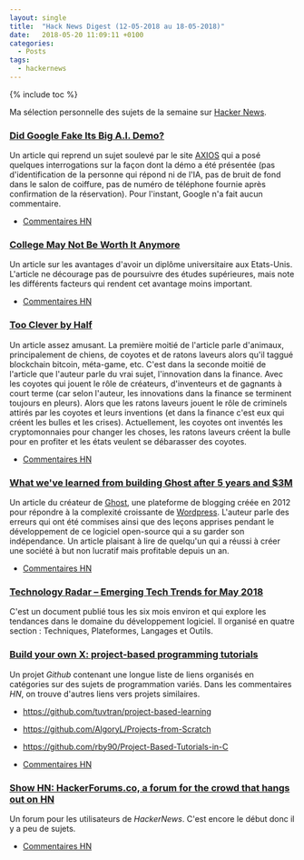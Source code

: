 ```yaml
---
layout: single
title:  "Hack News Digest (12-05-2018 au 18-05-2018)"
date:   2018-05-20 11:09:11 +0100
categories:
  - Posts
tags:
  - hackernews
---
```


{% include toc %}

Ma sélection personnelle des sujets de la semaine sur
[Hacker News](https://news.ycombinator.com/).

### [Did Google Fake Its Big A.I. Demo?](https://www.vanityfair.com/news/2018/05/uh-did-google-fake-its-big-ai-demo)
Un article qui reprend un sujet soulevé par le site [AXIOS](https://www.axios.com/google-ai-demo-questions-9a57afad-9854-41da-b6e2-5e55b619283e.html) qui a posé
quelques interrogations sur la façon dont la démo a été présentée (pas
d'identification de la personne qui répond ni de l'IA, pas de bruit de fond dans
le salon de coiffure, pas de numéro de téléphone fournie après confirmation de
la réservation). Pour l'instant, Google n'a fait aucun commentaire.
- [Commentaires HN](https://news.ycombinator.com/item?id=17094231)

### [	College May Not Be Worth It Anymore](https://www.nytimes.com/2018/05/16/opinion/college-useful-cost-jobs.html)
Un article sur les avantages d'avoir un diplôme universitaire aux Etats-Unis.
L'article ne décourage pas de poursuivre des études supérieures, mais note
les différents facteurs qui rendent cet avantage moins important.
- [Commentaires HN](https://news.ycombinator.com/item?id=17092485)


### [Too Clever by Half](http://epsilontheory.com/too-clever-by-half/)
Un article assez amusant. La première moitié de l'article parle d'animaux,
principalement de chiens, de coyotes et de ratons laveurs alors qu'il taggué
blockchain bitcoin, méta-game, etc. C'est dans la seconde moitié de l'article
que l'auteur parle du vrai sujet, l'innovation dans la finance. Avec les coyotes
qui jouent le rôle de créateurs, d'inventeurs et de gagnants à court terme (car
selon l'auteur, les innovations dans la finance se terminent toujours en
pleurs). Alors que les ratons laveurs jouent le rôle de criminels attirés par
les coyotes et leurs inventions (et dans la finance c'est eux qui créent les
bulles et les crises). Actuellement, les coyotes ont inventés les
cryptomonnaies pour changer les choses, les ratons laveurs créent la bulle
pour en profiter et les états veulent se débarasser des coyotes.
- [Commentaires HN](https://news.ycombinator.com/item?id=17079369)


### [	What we've learned from building Ghost after 5 years and $3M](https://blog.ghost.org/5/)
Un article du créateur de [Ghost](https://ghost.org/), une plateforme de
blogging créée en 2012 pour répondre à la complexité croissante de
[Wordpress](https://wordpress.com/). L'auteur parle des erreurs qui ont été
commises ainsi que des leçons apprises pendant le développement de ce logiciel
open-source qui a su garder son indépendance. Un article plaisant à lire de
quelqu'un qui a réussi à créer une société à but non lucratif mais profitable
depuis un an.
- [Commentaires HN](https://news.ycombinator.com/item?id=17082228)


### [Technology Radar – Emerging Tech Trends for May 2018](https://assets.thoughtworks.com/assets/technology-radar-vol-18-en.pdf)
C'est un document publié tous les six mois environ et qui explore les tendances
dans le domaine du développement logiciel. Il organisé en quatre section :
Techniques, Plateformes, Langages et Outils.


### [Build your own X: project-based programming tutorials](https://github.com/danistefanovic/build-your-own-x)
Un projet *Github* contenant une longue liste de liens organisés en catégories
sur des sujets de programmation variés. Dans les commentaires *HN*, on trouve
d'autres liens vers projets similaires.
  - https://github.com/tuvtran/project-based-learning
  - https://github.com/AlgoryL/Projects-from-Scratch
  - https://github.com/rby90/Project-Based-Tutorials-in-C

- [Commentaires HN](https://news.ycombinator.com/item?id=17054419)


### [Show HN: HackerForums.co, a forum for the crowd that hangs out on HN](https://hackerforums.co/)
Un forum pour les utilisateurs de *HackerNews*. C'est encore le début donc il y
a peu de sujets.
- [Commentaires HN](https://news.ycombinator.com/item?id=17091262)

